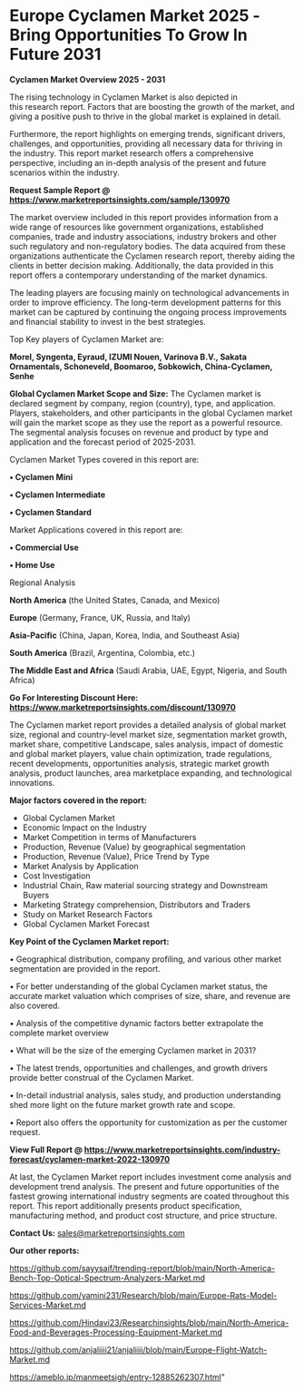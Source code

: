 # Europe Cyclamen Market 2025 -Bring Opportunities To Grow In Future 2031

<Strong> Cyclamen Market Overview 2025 - 2031</strong>

The rising technology in Cyclamen Market is also depicted in this research report. Factors that are boosting the growth of the market, and giving a positive push to thrive in the global market is explained in detail.

Furthermore, the report highlights on emerging trends, significant drivers, challenges, and opportunities, providing all necessary data for thriving in the industry. This report market research offers a comprehensive perspective, including an in-depth analysis of the present and future scenarios within the industry.

<strong>Request Sample Report @ <a href=https://www.marketreportsinsights.com/sample/130970>https://www.marketreportsinsights.com/sample/130970</a></strong>

The market overview included in this report provides information from a wide range of resources like government organizations, established companies, trade and industry associations, industry brokers and other such regulatory and non-regulatory bodies. The data acquired from these organizations authenticate the Cyclamen research report, thereby aiding the clients in better decision making. Additionally, the data provided in this report offers a contemporary understanding of the market dynamics.

The leading players are focusing mainly on technological advancements in order to improve efficiency. The long-term development patterns for this market can be captured by continuing the ongoing process improvements and financial stability to invest in the best strategies.

Top Key players of Cyclamen Market are:

<strong>Morel, Syngenta, Eyraud, IZUMI Nouen, Varinova B.V., Sakata Ornamentals, Schoneveld, Boomaroo, Sobkowich, China-Cyclamen, Senhe</strong>

<strong><b>Global Cyclamen Market Scope and Size:</b></strong>
The Cyclamen market is declared segment by company, region (country), type, and application. Players, stakeholders, and other participants in the global Cyclamen market will gain the market scope as they use the report as a powerful resource. The segmental analysis focuses on revenue and product by type and application and the forecast period of 2025-2031.

Cyclamen Market Types covered in this report are:

<strong>• Cyclamen Mini

• Cyclamen Intermediate

• Cyclamen Standard</strong>

Market Applications covered in this report are:

<strong>• Commercial Use

• Home Use</strong> 

Regional Analysis

<strong>North America</strong> (the United States, Canada, and Mexico)

<strong>Europe</strong> (Germany, France, UK, Russia, and Italy)

<strong>Asia-Pacific</strong> (China, Japan, Korea, India, and Southeast Asia)

<strong>South America</strong> (Brazil, Argentina, Colombia, etc.)

<strong>The Middle East and Africa</strong> (Saudi Arabia, UAE, Egypt, Nigeria, and South Africa)

<strong>Go For Interesting Discount Here: <a href=https://www.marketreportsinsights.com/discount/130970>https://www.marketreportsinsights.com/discount/130970</a></strong>

The Cyclamen market report provides a detailed analysis of global market size, regional and country-level market size, segmentation market growth, market share, competitive Landscape, sales analysis, impact of domestic and global market players, value chain optimization, trade regulations, recent developments, opportunities analysis, strategic market growth analysis, product launches, area marketplace expanding, and technological innovations.

<strong><b>Major factors covered in the report:</b></strong>
<ul>
  <li>Global Cyclamen Market </li>
  <li>Economic Impact on the Industry</li>
  <li>Market Competition in terms of Manufacturers</li>
  <li>Production, Revenue (Value) by geographical segmentation</li>
  <li>Production, Revenue (Value), Price Trend by Type</li>
  <li>Market Analysis by Application</li>
  <li>Cost Investigation</li>
  <li>Industrial Chain, Raw material sourcing strategy and Downstream Buyers</li>
  <li>Marketing Strategy comprehension, Distributors and Traders</li>
  <li>Study on Market Research Factors</li>
  <li>Global Cyclamen Market Forecast</li>
</ul>

<strong><b>Key Point of the Cyclamen Market report:</b></strong>

• Geographical distribution, company profiling, and various other market segmentation are provided in the report.

• For better understanding of the global Cyclamen market status, the accurate market valuation which comprises of size, share, and revenue are also covered.

• Analysis of the competitive dynamic factors better extrapolate the complete market overview

• What will be the size of the emerging Cyclamen market in 2031?

• The latest trends, opportunities and challenges, and growth drivers provide better construal of the Cyclamen Market.

• In-detail industrial analysis, sales study, and production understanding shed more light on the future market growth rate and scope.

• Report also offers the opportunity for customization as per the customer request.

<strong><b>View Full Report @ <a href=https://www.marketreportsinsights.com/industry-forecast/cyclamen-market-2022-130970>https://www.marketreportsinsights.com/industry-forecast/cyclamen-market-2022-130970</a></b></strong>


At last, the Cyclamen Market report includes investment come analysis and development trend analysis. The present and future opportunities of the fastest growing international industry segments are coated throughout this report. This report additionally presents product specification, manufacturing method, and product cost structure, and price structure.

<strong>Contact Us:</strong>
sales@marketreportsinsights.com

<strong>Our other reports:</strong>

<a href=https://github.com/sayysaif/trending-report/blob/main/North-America-Bench-Top-Optical-Spectrum-Analyzers-Market.md>https://github.com/sayysaif/trending-report/blob/main/North-America-Bench-Top-Optical-Spectrum-Analyzers-Market.md</a>

<a href=https://github.com/yamini231/Research/blob/main/Europe-Rats-Model-Services-Market.md>https://github.com/yamini231/Research/blob/main/Europe-Rats-Model-Services-Market.md</a>

<a href=https://github.com/Hindavi23/Researchinsights/blob/main/North-America-Food-and-Beverages-Processing-Equipment-Market.md>https://github.com/Hindavi23/Researchinsights/blob/main/North-America-Food-and-Beverages-Processing-Equipment-Market.md</a>

<a href=https://github.com/anjaliiii21/anjaliiii/blob/main/Europe-Flight-Watch-Market.md>https://github.com/anjaliiii21/anjaliiii/blob/main/Europe-Flight-Watch-Market.md</a>

<a href=https://ameblo.jp/manmeetsigh/entry-12885262307.html>https://ameblo.jp/manmeetsigh/entry-12885262307.html</a>"
